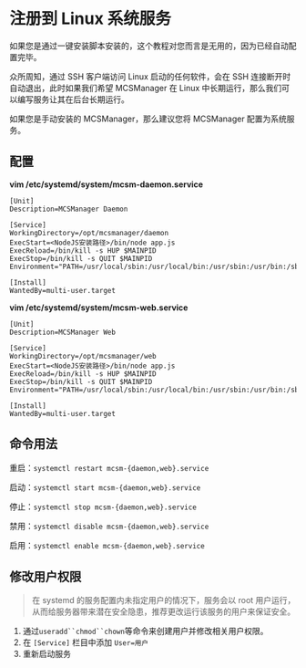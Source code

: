 # 注册到 Linux 系统服务

<tip>
如果您是通过一键安装脚本安装的，这个教程对您而言是无用的，因为已经自动配置完毕。
</tip>

众所周知，通过 SSH 客户端访问 Linux 启动的任何软件，会在 SSH 连接断开时自动退出，此时如果我们希望 MCSManager 在 Linux 中长期运行，那么我们可以编写服务让其在后台长期运行。

如果您是手动安装的 MCSManager，那么建议您将 MCSManager 配置为系统服务。

## 配置

**vim /etc/systemd/system/mcsm-daemon.service**

```
[Unit]
Description=MCSManager Daemon

[Service]
WorkingDirectory=/opt/mcsmanager/daemon
ExecStart=<NodeJS安装路径>/bin/node app.js
ExecReload=/bin/kill -s HUP $MAINPID
ExecStop=/bin/kill -s QUIT $MAINPID
Environment="PATH=/usr/local/sbin:/usr/local/bin:/usr/sbin:/usr/bin:/sbin:/bin"

[Install]
WantedBy=multi-user.target
```

**vim /etc/systemd/system/mcsm-web.service**

```
[Unit]
Description=MCSManager Web

[Service]
WorkingDirectory=/opt/mcsmanager/web
ExecStart=<NodeJS安装路径>/bin/node app.js
ExecReload=/bin/kill -s HUP $MAINPID
ExecStop=/bin/kill -s QUIT $MAINPID
Environment="PATH=/usr/local/sbin:/usr/local/bin:/usr/sbin:/usr/bin:/sbin:/bin"

[Install]
WantedBy=multi-user.target
```

## 命令用法

重启：`systemctl restart mcsm-{daemon,web}.service`

启动：`systemctl start mcsm-{daemon,web}.service`

停止：`systemctl stop mcsm-{daemon,web}.service`

禁用：`systemctl disable mcsm-{daemon,web}.service`

启用：`systemctl enable mcsm-{daemon,web}.service`

## 修改用户权限

> 在 systemd 的服务配置内未指定用户的情况下，服务会以 root 用户运行，从而给服务器带来潜在安全隐患，推荐更改运行该服务的用户来保证安全。

1. 通过` useradd``chmod``chown `等命令来创建用户并修改相关用户权限。
2. 在 `[Service]` 栏目中添加 `User=用户`
3. 重新启动服务
